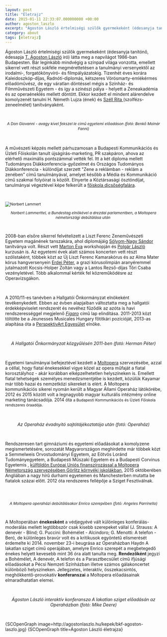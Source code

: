 ```yaml
---
layout: post
title: "Életrajz"
date: 2015-01-11 22:33:07.000000000 +00:00
author: agoston_laszlo
excerpt: "Ágoston László értelmiségi szülők gyermekeként (édesanyja tanítónő, édesapja T. Ágoston László író) látta meg a napvilágot 1986-ban Budapesten. Bár leginkább mindvégig a színpad világa vonzotta, emellett sikerrel vett részt sokféle megmérettetésen a tanulmányi versenyektől az irodalmi-, forgatókönyvíró- és filmpályázatokig. Tizenhét éves korára ..."
category: about
tags: [életrajz]
---
```

<p>Ágoston László értelmiségi szülők gyermekeként&nbsp;(édesanyja tanítónő, édesapja <a href="http://hu.wikipedia.org/wiki/T._%C3%81goston_L%C3%A1szl%C3%B3" target="_blank">T. Ágoston László</a>&nbsp;író) látta meg a napvilágot 1986-ban Budapesten. Bár leginkább mindvégig a színpad világa vonzotta, emellett sikerrel vett részt sokféle megmérettetésen&nbsp;a tanulmányi versenyektől&nbsp;az irodalmi-, forgatókönyvíró- és filmpályázatokig. Tizenhét éves korára Kaleidoszkóp-díjas, Radnóti-diplomás, kétszeres Vörösmarty-emlékérmes előadóművész, de egy váratlan döntéssel mégis a Színház- és Filmművészeti Egyetem - és így a színészi pálya - helyett a Zeneakadémia és az operaéneklés mellett döntött. Ekkor kezdett el mindent alárendelve komolyzenét tanulni H. Németh Lujza (ének) és <a href="http://lfze.hu/oktatok/-/asset_publisher/exVsliQos2qD/content/szell-rita/10192" target="_blank">Széll Rita </a>(szolfézs-zeneelmélet) tanítványaként.&nbsp;</p>
<p>&nbsp;</p>
<p style="text-align: center;"><img src="http://agostonlaszlo.hu/kepek/bkf-agoston-laszlo.jpg" alt="" style="font-size: 12.1599998474121px; line-height: 15.8079996109009px; text-align: center;" /><em style="font-size: 12.1599998474121px; line-height: 15.8079996109009px; text-align: center;">A Don Giovanni - avagy kivel fekszel le című egyetemi előadáson (fotó: Benkő Molnár Fanni)</em></p>
<p style="text-align: center;">&nbsp;</p>
<p>A művészeti képzés mellett párhuzamosan a Budapesti Kommunikációs és Üzleti Főiskolán tanult újságírás-marketing, PR szakpáron, ahova az elérhető maximális pontszámmal vették fel. Itt a két diploma mellett Tudományos Diákkonferencia-győzelmet és Országos Tudományos Diákkonferencia - különdíjat szerzett "Zene a reklámban - reklám a zenében" című tanulmányával, amelyet később a Média és Kommunikáció című szakmai folyóirat is közölt. Elnyerte a&nbsp;Köztársasági ösztöndíjat, tanulmányai végeztével képe felkerült a <a href="http://www.bkf.hu/okisbkfesek/agoston-laszlo" target="_blank">főiskola dicsőségfalára</a>.&nbsp;</p>
<p>&nbsp;</p>
<p style="font-size: 12.1599998474121px; line-height: 15.8079996109009px;"><img src="http://agostonlaszlo.hu/images/Norbert-Lammert.JPG" alt="Norbert Lammert" style="display: block; margin-right: auto;" /></p>
<p style="font-size: 12.1599998474121px; line-height: 15.8079996109009px; text-align: center;"><em>Norbert Lammerttel, a Bundestag elnökével&nbsp;<em style="font-size: 12.1599998474121px; line-height: 15.8079996109009px; text-align: center;">a drezdai parlamentben, a</em>&nbsp;Moltopera németországi debütálása után&nbsp;</em></p>
<p style="font-size: 12.1599998474121px; line-height: 15.8079996109009px; text-align: center;">&nbsp;</p>
<p>2008-ban elsőre sikerrel felvételizett a Liszt Ferenc Zeneművészeti Egyetem magánének tanszakára, ahol diplomájáig <a href="http://opera.hu/hu/koncert/tarsulat/szemely/Solyom-Nagy_Sandor" target="_blank">Sólyom-Nagy Sándor</a> tanítványa volt. Részt vett <a href="http://www.martoneva.hu/" target="_blank">Marton Éva</a> workshopján és <a href="http://hu.wikipedia.org/wiki/Polg%C3%A1r_L%C3%A1szl%C3%B3_%28opera%C3%A9nekes%29" target="_blank">Polgár László</a> kurzusán is.&nbsp;Az egyetemi évek alatt számos koncerten vett részt szólistaként, többek közt az Új Liszt Ferenc Kamarakórus és az Alma Mater kórus hangversenyein <a href="http://www.bacstudastar.hu/erdei-peter" target="_blank">Erdei Péter</a>,&nbsp;a grazi kórusolimpián aranyéremmel jutalmazott Kocsis-Holper Zoltán vagy a Lantos Rezső-díjas Tőri Csaba vezényletével. Több alkalommal kérték fel közreműködésre az Operavizsgákon.</p>
<p>&nbsp;</p>
<p>A 2010/11-es tanévben a Hallgatói Önkormányzat elnökeként tevékenykedett. Ebben az évben alapjaiban változtatta meg a hallgatói érdekképviselet rendszerét és nevéhez fűződik az azóta is havi rendszerességgel megjelenő <a href="http://agostonlaszlo.hu/tar/figaro-2010-11.pdf" target="_blank" title="A Figaro első száma"><em>Figaro</em></a> című lap elindítása. 2011-2013 közt töltötte be a Jeunesses Musicales Hungary főtitkári pozícióját, 2013-as alapítása óta a <a href="http://www.perspektivart.hu" target="_blank">PerspektivArt Egyesület</a>&nbsp;elnöke.</p>
<p>&nbsp;</p>
<p style="text-align: center;"><img src="http://agostonlaszlo.hu/kepek/hok-agoston-laszlo.jpg" alt="" /><br /><em>A Hallgatói Önkormányzat közgyűlésén 2011-ben (fotó: Herman Péter)</em></p>
<p>&nbsp;</p>
<p>Egyetemi tanulmányai befejeztével kezdett a <a href="http://www.moltopera.hu" target="_blank">Moltopera</a>&nbsp;szervezésébe,&nbsp;azzal a céllal, hogy fiatal énekesekkel vigye közel az opera műfaját a fiatal korosztályhoz&nbsp;- akár korábban elképzelhetetlen helyszíneken is. Emellett fiatal tehetségek személyes menedzsmentjébe is kezdett, közülük Kayamar már több hazai és nemzetközi sikereket is elért. A Moltopera kommunikációs sikerei nyomán került a Magyar Állami Operaház látókörébe, 2012 és 2015 között volt a legnagyobb magyar kulturális intézmény online marketing tanácsadója. 2014 óta&nbsp;<span style="font-size: 12.16px; line-height: 15.808px;">a Budapesti Kommunikációs&nbsp;és Üzleti Főiskola rendszeres óraadója.</span></p>
<p>&nbsp;</p>
<p style="text-align: center;"><img src="http://agostonlaszlo.hu/kepek/marketing-agoston-laszlo.jpg" alt="" /><em>Az Operaház évadnyitó sajtótájékoztatója után (fotó: Operaház)</em></p>
<p>&nbsp;</p>
<p>Rendszeresen tart gimnáziumi és&nbsp;egyetemi előadásokat a komolyzene megismertetésére,&nbsp;sorozatát Magyarországon meghirdette már többek közt a Semmelweis Orvostudományi Egyetem, az Eötvös Loránd Tudományegyetem, a Budapesti Műszaki Egyetem és a Budapesti Corvinus Egyetemis , <a href="http://moltopera.hu/hu/zerlina-meglovagolja-giovannit" target="_blank">külföldön Európai Uniós finanszírozással a Moltopera Németország szervezésében Görlitz környéki iskolákban</a>, 2015 októberében Angliában a nagy hírű durhami egyetemen és Manchesterben mutatta be fiatalok százai előtt. 2012 óta rendszeres fellépője a Sziget Fesztiválnak.</p>
<p>&nbsp;<span style="font-size: 12.1599998474121px; line-height: 1.3em;"></span></p>
<p style="font-size: 12.1599998474121px; line-height: 15.8079996109009px;"><img src="http://agostonlaszlo.hu/kepek/moltopera-agoston-laszlo.jpg" alt="" /></p>
<p style="font-size: 12.1599998474121px; line-height: 15.8079996109009px; text-align: center;"><em>A Moltopera operaházi debütálásakor Enrico szerepében (fotó: Angeles Parrinello)</em></p>
<p style="font-size: 12.1599998474121px; line-height: 15.8079996109009px; text-align: center;">&nbsp;</p>
<p>A Moltoperában <strong>énekesként</strong> a védjegyévé vált különleges konferálás-moderálás mellett legtöbbször csak kisebb szerepeket vállal (J. Strauss: A denevér - Blind; G. Puccini: Bohémélet - Alcindoro; G. Menotti: A telefon - Ben), de különleges bravúr volt és a kritikusok egyöntetű elismerését érdemelte ki 2014. november 23-i beugrása az Operaházban Haydn A lakatlan sziget című operájában, amelyre Enrico szerepét a megbetegedő énekes helyett kevesebb mint 36 óra alatt tanulta meg. <strong>Rendezőként</strong> jegyzi a Bohémélet, A denevér, A telefon és a Parasztbecsület című ifjúsági előadásokat a Pécsi Nemzeti Színházban illetve számos gálakoncertet különböző helyszíneken. Jellegzetes, interaktív, összekacsintós, meghökkentő-provokatív <strong>konferanszai</strong> a Moltopera&nbsp;előadásainak elmaradhatatlan elemei.</p>
<p>&nbsp;</p>
<p style="text-align: center;"><img src="http://agostonlaszlo.hu/kepek/konferalas-agoston-laszlo.jpg" alt="" /><em>Ágoston László interaktív konferansza A lakatlan sziget előadásán az Operaházban (fotó: Mike Deere)</em></p>
<p style="text-align: center;">&nbsp;</p>
<p>{SCOpenGraph image=http://agostonlaszlo.hu/kepek/bkf-agoston-laszlo.jpg} {SCOpenGraph title=Ágoston László életrajza}&nbsp;</p>
